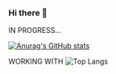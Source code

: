 ### Hi there 👋
IN PROGRESS...

[![Anurag's GitHub stats](https://github-readme-stats.vercel.app/api?username=assanimed)](https://github.com/anuraghazra/github-readme-stats)

WORKING WITH
![Top Langs](https://github-readme-stats.vercel.app/api/top-langs/?username=assanimed&layout=compact&theme=radical)


<!--
**assanimed/assanimed** is a ✨ _special_ ✨ repository because its `README.md` (this file) appears on your GitHub profile.

Here are some ideas to get you started:

- 🔭 I’m currently working on ...
- 🌱 I’m currently learning ...
- 👯 I’m looking to collaborate on ...
- 🤔 I’m looking for help with ...
- 💬 Ask me about ...
- 📫 How to reach me: ...
- 😄 Pronouns: ...
- ⚡ Fun fact: ...
-->
